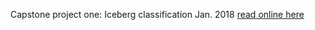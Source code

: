Capstone project one: Iceberg classification
Jan. 2018
[read online here](http://nbviewer.jupyter.org/github/yaqiongz/Iceberg1/blob/master/FinalReport.ipynb)
